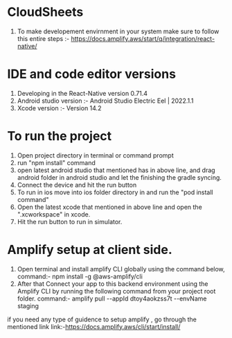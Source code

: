 # CloudSheets
1. To make developement envirnment in your system make sure to follow this entire steps :-
https://docs.amplify.aws/start/q/integration/react-native/


# IDE and code editor versions
1. Developing in the React-Native version 0.71.4
2. Android studio version :- Android Studio Electric Eel | 2022.1.1
3. Xcode version :- Version 14.2 

# To run the project 
1. Open project directory in terminal or command prompt
2. run "npm install" command
3. open latest android studio that mentioned has in above line, and drag android folder in android studio and let the finishing the gradle syncing. 
4. Connect the device and hit the run button
5. To run in ios move into ios folder directory in and run the "pod install command"
6. Open the latest xcode that mentioned in above line and open the ".xcworkspace" in xcode.
7. Hit the run button to run in simulator.

# Amplify setup at client side.
1. Open terminal and install amplify CLI globally using the command below,
    command:- npm install -g @aws-amplify/cli
3. After that Connect your app to this backend environment using the Amplify CLI by running the following command from your project root folder.
    command:- amplify pull --appId dtoy4aokzss7t --envName staging

if you need any type of guidence to setup amplify , go through the mentioned link
link:-https://docs.amplify.aws/cli/start/install/